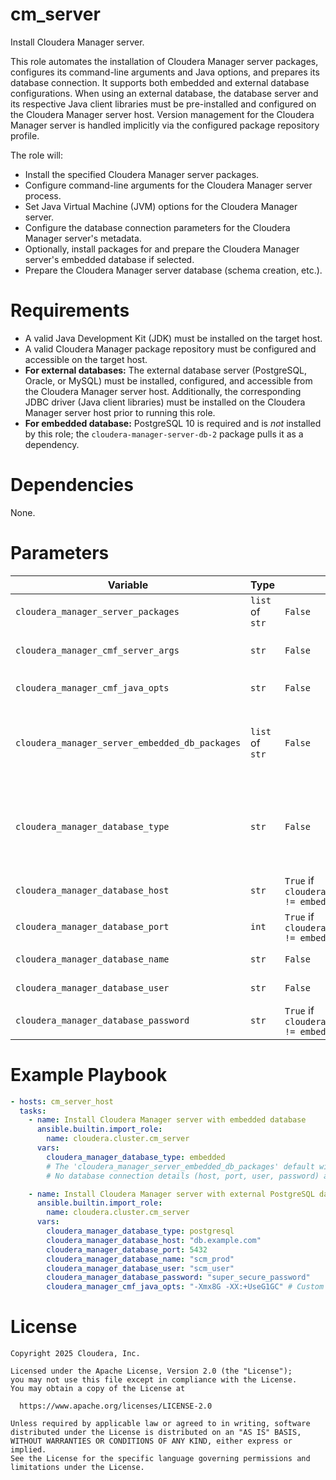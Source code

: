 # cm_server

Install Cloudera Manager server.

This role automates the installation of Cloudera Manager server packages, configures its command-line arguments and Java options, and prepares its database connection. It supports both embedded and external database configurations. When using an external database, the database server and its respective Java client libraries must be pre-installed and configured on the Cloudera Manager server host. Version management for the Cloudera Manager server is handled implicitly via the configured package repository profile.

The role will:
- Install the specified Cloudera Manager server packages.
- Configure command-line arguments for the Cloudera Manager server process.
- Set Java Virtual Machine (JVM) options for the Cloudera Manager server.
- Configure the database connection parameters for the Cloudera Manager server's metadata.
- Optionally, install packages for and prepare the Cloudera Manager server's embedded database if selected.
- Prepare the Cloudera Manager server database (schema creation, etc.).

# Requirements

- A valid Java Development Kit (JDK) must be installed on the target host.
- A valid Cloudera Manager package repository must be configured and accessible on the target host.
- **For external databases:** The external database server (PostgreSQL, Oracle, or MySQL) must be installed, configured, and accessible from the Cloudera Manager server host. Additionally, the corresponding JDBC driver (Java client libraries) must be installed on the Cloudera Manager server host prior to running this role.
- **For embedded database:** PostgreSQL 10 is required and is *not* installed by this role; the `cloudera-manager-server-db-2` package pulls it as a dependency.

# Dependencies

None.

# Parameters

| Variable | Type | Required | Default | Description |
| --- | --- | --- | --- | --- |
| `cloudera_manager_server_packages` | `list` of `str` | `False` | `["cloudera-manager-server"]` | List of packages to install for the Cloudera Manager server. |
| `cloudera_manager_cmf_server_args` | `str` | `False` | | Cloudera Manager server command line arguments (e.g., for custom flags). |
| `cloudera_manager_cmf_java_opts` | `str` | `False` | `-Xmx4G -XX:MaxPermSize=256m -XX:+HeapDumpOnOutOfMemoryError -XX:HeapDumpPath=/tmp` | Cloudera Manager server Java options for JVM tuning. |
| `cloudera_manager_server_embedded_db_packages` | `list` of `str` | `False` | `["cloudera-manager-server-db-2"]` | List of packages to install specifically for the Cloudera Manager server embedded database. Only relevant if `cloudera_manager_database_type` is `embedded`. |
| `cloudera_manager_database_type` | `str` | `False` | `postgresql` | Database type for the Cloudera Manager server. If not `embedded`, the external database must be configured prior to running this role. Valid choices are `postgresql`, `oracle`, `mysql`, `embedded`. |
| `cloudera_manager_database_host` | `str` | `True` if `cloudera_manager_database_type != embedded` | | Database hostname for the Cloudera Manager server. |
| `cloudera_manager_database_port` | `int` | `True` if `cloudera_manager_database_type != embedded` | | Database port for the Cloudera Manager server. |
| `cloudera_manager_database_name` | `str` | `False` | `scm` | Database name for the Cloudera Manager server. |
| `cloudera_manager_database_user` | `str` | `False` | `scm` | Database username for the Cloudera Manager server. |
| `cloudera_manager_database_password` | `str` | `True` if `cloudera_manager_database_type != embedded` | | Database password for the Cloudera Manager server. |

# Example Playbook

```yaml
- hosts: cm_server_host
  tasks:
    - name: Install Cloudera Manager server with embedded database
      ansible.builtin.import_role:
        name: cloudera.cluster.cm_server
      vars:
        cloudera_manager_database_type: embedded
        # The 'cloudera_manager_server_embedded_db_packages' default will be used.
        # No database connection details (host, port, user, password) are needed for embedded.

    - name: Install Cloudera Manager server with external PostgreSQL database
      ansible.builtin.import_role:
        name: cloudera.cluster.cm_server
      vars:
        cloudera_manager_database_type: postgresql
        cloudera_manager_database_host: "db.example.com"
        cloudera_manager_database_port: 5432
        cloudera_manager_database_name: "scm_prod"
        cloudera_manager_database_user: "scm_user"
        cloudera_manager_database_password: "super_secure_password"
        cloudera_manager_cmf_java_opts: "-Xmx8G -XX:+UseG1GC" # Custom Java opts
```

# License

```
Copyright 2025 Cloudera, Inc.

Licensed under the Apache License, Version 2.0 (the "License");
you may not use this file except in compliance with the License.
You may obtain a copy of the License at

  https://www.apache.org/licenses/LICENSE-2.0

Unless required by applicable law or agreed to in writing, software
distributed under the License is distributed on an "AS IS" BASIS,
WITHOUT WARRANTIES OR CONDITIONS OF ANY KIND, either express or implied.
See the License for the specific language governing permissions and
limitations under the License.
```
